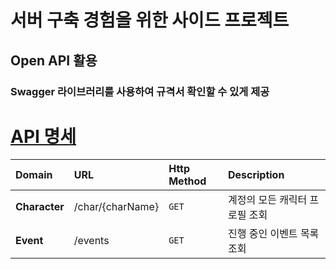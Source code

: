 # 서버 구축 경험을 위한 사이드 프로젝트

## Open API 활용

### Swagger 라이브러리를 사용하여 규격서 확인할 수 있게 제공

# [API 명세](#)
| Domain        | URL              | Http Method | Description       |
|:--------------|:-----------------|:------------|:------------------|
| **Character** | /char/{charName} | `GET`       | 계정의 모든 캐릭터 프로필 조회 |
| **Event**     | /events          | `GET`       | 진행 중인 이벤트 목록 조회   |


<br/>